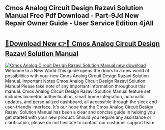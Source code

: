 ## Cmos Analog Circuit Design Razavi Solution Manual Free Pdf Download - Part-9Jd New Repair Owner Guide - User Service Edition 4jAll

# <h2><a href="http://bc52820.oget.top/?id=Cmos+Analog+Circuit+Design+Razavi+Solution+Manual">🔗Download New 👉🔴 Cmos Analog Circuit Design Razavi Solution Manual</a></h2>

[![Cmos Analog Circuit Design Razavi Solution Manual new download](https://i.imgur.com/5g1atiW.png)](http://bc52820.oget.top/?id=Cmos+Analog+Circuit+Design+Razavi+Solution+Manual)
Welcome to a New World This guide opens the doors to a new world of possibilities with your new Cmos Analog Circuit Design Razavi Solution Manual. Important Notes Cmos Analog Circuit Design Razavi Solution Manual Please take note of any important information throughout this manual. Cmos Analog Circuit Design Razavi Solution Manual feature set includes biometric authentication, smart home integration, automatic updates, and personalized dashboard, all accessible through the sleek and user-friendly interface. It's our hope that the Cmos Analog Circuit Design Razavi Solution Manual has been a clear and concise guide in helping you get started with your new product. Should you require any assistance or clarification, please do not hesitate to contact our customer support team.
